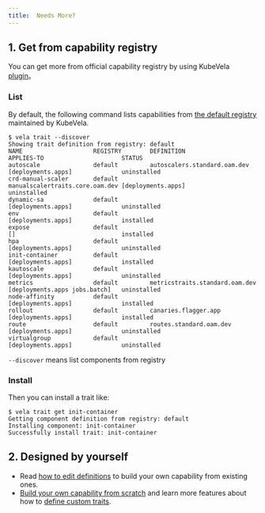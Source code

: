 ```yaml
---
title:  Needs More?
---
```


## 1. Get from capability registry

You can get more from official capability registry by using KubeVela [plugin](../../kubectlplugin)。

### List

By default, the following command lists capabilities from [the default registry](https://registry.kubevela.net) maintained by KubeVela.

```shell
$ vela trait --discover
Showing trait definition from registry: default
NAME                    REGISTRY        DEFINITION                      APPLIES-TO                      STATUS     
autoscale               default         autoscalers.standard.oam.dev    [deployments.apps]              uninstalled
crd-manual-scaler       default         manualscalertraits.core.oam.dev [deployments.apps]              uninstalled
dynamic-sa              default                                         [deployments.apps]              uninstalled
env                     default                                         [deployments.apps]              installed  
expose                  default                                         []                              installed  
hpa                     default                                         [deployments.apps]              uninstalled
init-container          default                                         [deployments.apps]              installed  
kautoscale              default                                         [deployments.apps]              uninstalled
metrics                 default         metricstraits.standard.oam.dev  [deployments.apps jobs.batch]   uninstalled
node-affinity           default                                         [deployments.apps]              installed  
rollout                 default         canaries.flagger.app            [deployments.apps]              installed  
route                   default         routes.standard.oam.dev         [deployments.apps]              uninstalled
virtualgroup            default                                         [deployments.apps]              uninstalled
```

`--discover` means list components from registry

### Install

Then you can install a trait like:

```shell
$ vela trait get init-container
Getting component definition from registry: default
Installing component: init-container
Successfully install trait: init-container
```

## 2. Designed by yourself

* Read [how to edit definitions](../../platform-engineers/cue/definition-edit) to build your own capability from existing ones.
* [Build your own capability from scratch](../../platform-engineers/cue/advanced)
  and learn more features about how to [define custom traits](../../platform-engineers/traits/customize-trait).
